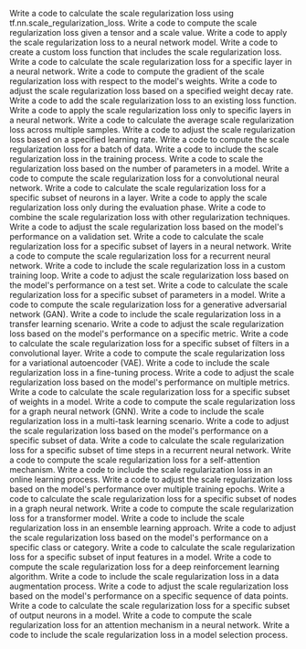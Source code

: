Write a code to calculate the scale regularization loss using tf.nn.scale_regularization_loss.
Write a code to compute the scale regularization loss given a tensor and a scale value.
Write a code to apply the scale regularization loss to a neural network model.
Write a code to create a custom loss function that includes the scale regularization loss.
Write a code to calculate the scale regularization loss for a specific layer in a neural network.
Write a code to compute the gradient of the scale regularization loss with respect to the model's weights.
Write a code to adjust the scale regularization loss based on a specified weight decay rate.
Write a code to add the scale regularization loss to an existing loss function.
Write a code to apply the scale regularization loss only to specific layers in a neural network.
Write a code to calculate the average scale regularization loss across multiple samples.
Write a code to adjust the scale regularization loss based on a specified learning rate.
Write a code to compute the scale regularization loss for a batch of data.
Write a code to include the scale regularization loss in the training process.
Write a code to scale the regularization loss based on the number of parameters in a model.
Write a code to compute the scale regularization loss for a convolutional neural network.
Write a code to calculate the scale regularization loss for a specific subset of neurons in a layer.
Write a code to apply the scale regularization loss only during the evaluation phase.
Write a code to combine the scale regularization loss with other regularization techniques.
Write a code to adjust the scale regularization loss based on the model's performance on a validation set.
Write a code to calculate the scale regularization loss for a specific subset of layers in a neural network.
Write a code to compute the scale regularization loss for a recurrent neural network.
Write a code to include the scale regularization loss in a custom training loop.
Write a code to adjust the scale regularization loss based on the model's performance on a test set.
Write a code to calculate the scale regularization loss for a specific subset of parameters in a model.
Write a code to compute the scale regularization loss for a generative adversarial network (GAN).
Write a code to include the scale regularization loss in a transfer learning scenario.
Write a code to adjust the scale regularization loss based on the model's performance on a specific metric.
Write a code to calculate the scale regularization loss for a specific subset of filters in a convolutional layer.
Write a code to compute the scale regularization loss for a variational autoencoder (VAE).
Write a code to include the scale regularization loss in a fine-tuning process.
Write a code to adjust the scale regularization loss based on the model's performance on multiple metrics.
Write a code to calculate the scale regularization loss for a specific subset of weights in a model.
Write a code to compute the scale regularization loss for a graph neural network (GNN).
Write a code to include the scale regularization loss in a multi-task learning scenario.
Write a code to adjust the scale regularization loss based on the model's performance on a specific subset of data.
Write a code to calculate the scale regularization loss for a specific subset of time steps in a recurrent neural network.
Write a code to compute the scale regularization loss for a self-attention mechanism.
Write a code to include the scale regularization loss in an online learning process.
Write a code to adjust the scale regularization loss based on the model's performance over multiple training epochs.
Write a code to calculate the scale regularization loss for a specific subset of nodes in a graph neural network.
Write a code to compute the scale regularization loss for a transformer model.
Write a code to include the scale regularization loss in an ensemble learning approach.
Write a code to adjust the scale regularization loss based on the model's performance on a specific class or category.
Write a code to calculate the scale regularization loss for a specific subset of input features in a model.
Write a code to compute the scale regularization loss for a deep reinforcement learning algorithm.
Write a code to include the scale regularization loss in a data augmentation process.
Write a code to adjust the scale regularization loss based on the model's performance on a specific sequence of data points.
Write a code to calculate the scale regularization loss for a specific subset of output neurons in a model.
Write a code to compute the scale regularization loss for an attention mechanism in a neural network.
Write a code to include the scale regularization loss in a model selection process.